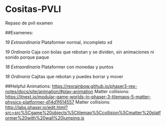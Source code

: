 # Cositas-PVLI
Repaso de pvli examen

##Examenes:

*19 Extraordinaria*
Plataformer normal, incompleto xd

*19 Ordinaria*
Caja con bolas que rebotan y se dividen, sin animaciones ni sonido porque paque

*18 Extraordinaria*
Plataformer con monedas y puntos

*18 Ordinaria*
Cajitas que rebotan y puedes borrar y mover

##Helpful
Animations: https://rexrainbow.github.io/phaser3-rex-notes/docs/site/animation/#play-animation
Matter collisions: https://itnext.io/modular-game-worlds-in-phaser-3-tilemaps-5-matter-physics-platformer-d14d1f614557
Matter collisions: http://labs.phaser.io/edit.html?src=src%5Cgame%20objects%5Ctilemap%5Ccollision%5Cmatter%20platformer%20with%20wall%20jumping.js